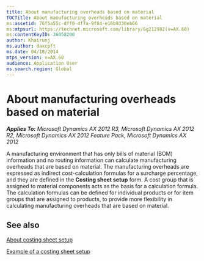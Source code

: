 ```yaml
---
title: About manufacturing overheads based on material
TOCTitle: About manufacturing overheads based on material
ms:assetid: 76f5a55c-dff0-4f7a-9f84-e16b9330eb66
ms:mtpsurl: https://technet.microsoft.com/library/Gg212982(v=AX.60)
ms:contentKeyID: 36058200
author: Khairunj
ms.author: daxcpft
ms.date: 04/18/2014
mtps_version: v=AX.60
audience: Application User
ms.search.region: Global
---
```


# About manufacturing overheads based on material 


_**Applies To:** Microsoft Dynamics AX 2012 R3, Microsoft Dynamics AX 2012 R2, Microsoft Dynamics AX 2012 Feature Pack, Microsoft Dynamics AX 2012_

A manufacturing environment that has only bills of material (BOM) information and no routing information can calculate manufacturing overheads that are based on material. The manufacturing overheads are expressed as indirect cost-calculation formulas for a surcharge percentage, and they are defined in the **Costing sheet setup** form. A cost group that is assigned to material components acts as the basis for a calculation formula. The calculation formulas can be defined for individual products or for item groups that are assigned to products, to provide more flexibility in calculating manufacturing overheads that are based on material.

## See also

[About costing sheet setup](about-costing-sheet-setup.md)

[Example of a costing sheet setup](example-of-a-costing-sheet-setup.md)

  



